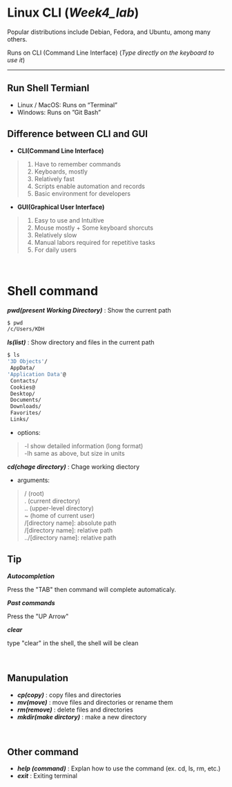 # Linux CLI (*Week4_lab*)

Popular distributions include Debian, Fedora, and Ubuntu, among many others.

Runs on CLI (Command Line Interface) (*Type directly on the keyboard to use it*)

---

## Run Shell Termianl
* Linux / MacOS: Runs on “Terminal”
* Windows: Runs on ”Git Bash”
  


## Difference between CLI and GUI
* **CLI(Command Line Interface)**
> 1. Have to remember commands</br>
> 2. Keyboards, mostly</br>
> 3. Relatively fast</br>
> 4. Scripts enable automation and records</br>
> 5. Basic environment for developers 

* **GUI(Graphical User Interface)**
> 1. Easy to use and Intuitive</br>
> 2. Mouse mostly + Some keyboard shorcuts</br>
> 3. Relatively slow</br>
> 4. Manual labors required for repetitive tasks</br>
> 5. For daily users</br>

</br>

# Shell command

***pwd(present Working Directory)*** : Show the current path
```sh
$ pwd
/c/Users/KDH
```

***ls(list)*** : Show directory and files in the current path
```sh
$ ls
'3D Objects'/
 AppData/
'Application Data'@
 Contacts/
 Cookies@
 Desktop/
 Documents/
 Downloads/
 Favorites/
 Links/
```
* options:
> -l show detailed information (long format) </br>
> -lh same as above, but size in units <br>


***cd(chage directory)*** : Chage working diectory

* arguments:

> / (root)</br>
> . (current directory)</br>
> .. (upper-level directory) </br>
> ~ (home of current user) </br>
> /\[directory name]: absolute path </br>
> /\[directory name]: relative path </br>
> ../\[directory name]: relative path </br>


## Tip
***Autocompletion***

Press the "TAB" then command will complete automaticaly.

***Past commands***

Press the "UP Arrow" 

***clear***

type "clear" in the shell, the shell will be clean

</br>

## Manupulation
* ***cp(copy)*** : copy files and directories
* ***mv(move)*** : move files and directories or rename them
* ***rm(remove)*** : delete files and directories
* ***mkdir(make dirctory)*** : make a new directory

</br>

## Other command
* ***help (command)*** : Explan how to use the command (ex. cd, ls, rm, etc.)
* ***exit*** : Exiting terminal

